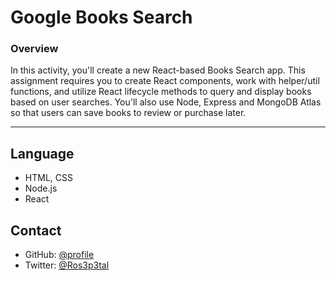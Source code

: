 # Google Books Search

### Overview
In this activity, you'll create a new React-based Books Search app. This assignment requires you to create React components, work with helper/util functions, and utilize React lifecycle methods to query and display books based on user searches. You'll also use Node, Express and MongoDB Atlas so that users can save books to review or purchase later.

- - -

## Language
- HTML, CSS
- Node.js
- React

## Contact
* GitHub: [@profile](https://github.com/Kathleen-Y)
* Twitter: [@Ros3p3tal](https://twitter.com/Ros3p3tal)
